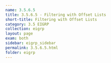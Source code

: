 ```yaml
---
name: 3.5.6.5
title: 3.5.6.5 - Filtering with Offset Lists
short-title: Filtering with Offset Lists
category: 3.5 EIGRP
collection: eigrp
layout: page
exam: both
sidebar: eigrp_sidebar
permalink: 3.5.6.5.html
folder: eigrp
---
```

